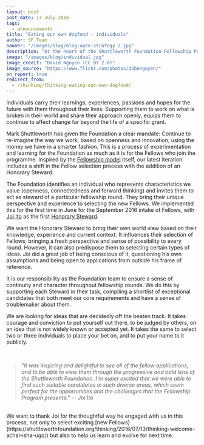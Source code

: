 ```yaml
---
layout: post
post_date: 13 July 2016
tags:
  - announcements
title: "Eating our own dogfood - individuals"
author: SF Team
banner: "/images/blog/blog-open-strategy 2.jpg"
description: "At the heart of the Shuttleworth Foundation Fellowship Programme are two key values - openness, and supporting an individual."
image: "/images/blog/individual.jpg"
image_credit: "David Nguyen (CC BY 2.0)"
image_source: "https://www.flickr.com/photos/dabonguyen/"
on_report: true
redirect_from:
  - /thinking/thinking-eating-our-own-dogfood/
---
```

Individuals carry their learnings, experiences, passions and hopes for the future with them throughout their lives. Supporting them to work on what is broken in their world and share their approach openly, equips them to continue to affect change far beyond the life of a specific grant.

Mark Shuttleworth has given the Foundation a clear mandate: Continue to re-imagine the way we work, based on openness and innovation, using the money we have in a smarter fashion. This is a process of experimentation and learning for the Foundation as much as it is for the Fellows who join the programme.  Inspired by the [Fellowship model](https://shuttleworthfoundation.org/thinking/2015/02/23/thinking-our-experiment/) itself, our latest iteration includes a shift in the Fellow selection process with the addition of an Honorary Steward.

The Foundation identifies an individual who represents characteristics we value (openness, connectedness and forward thinking) and invites them to act as steward of a particular fellowship round. They bring their unique perspective and experience to selecting the new Fellows. We implemented this for the first time in June for the September 2016 intake of Fellows, with [Joi Ito](https://en.wikipedia.org/wiki/Joi_Ito) as the first [Honorary Steward](https://shuttleworthfoundation.org/thinking/2016/03/17/thinking-Steward-Joi-Ito/).

We want the Honorary Steward to bring their own world view based on their knowledge, experience and current context. It influences their selection of Fellows, bringing a fresh perspective and sense of possibility to every round. However, it can also predispose them to selecting certain types of ideas. Joi did a great job of being conscious of it, questioning his own assumptions and being open to applications from outside his frame of reference.

It is our responsibility as the Foundation team to ensure a sense of continuity and character throughout fellowship rounds.  We do this by supporting each Steward in their task, compiling a shortlist of exceptional candidates that both meet our core requirements and have a sense of troublemaker about them.

We are looking for ideas that are decidedly off the beaten track.  It takes courage and conviction to put yourself out there, to be judged by others, on an idea that is not widely known or accepted yet. It takes the same to select two or three individuals to place your bet on, and to put your name to it publicly.

<br/>

> *"It was inspiring and delightful to see all of the fellow applications, and to be able to view them through the progressive and bold lens of the Shuttleworth Foundation. I’m super excited that we were able to find such suitable candidates in such diverse areas, which seem perfect for the opportunities and the challenges that the Fellowship Program presents." -- Joi Ito*

<br/>
We want to thank Joi for the thoughtful way he engaged with us in this process, not only to select exciting [new Fellows](https://shuttleworthfoundation.org/thinking/2016/07/13/thinking-welcome-achal-isha-ugo/) but also to help us learn and evolve for next time.
